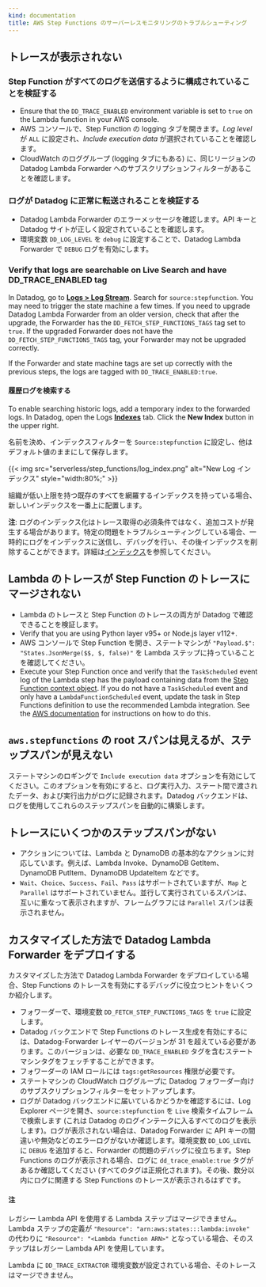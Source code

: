 ```yaml
---
kind: documentation
title: AWS Step Functions のサーバーレスモニタリングのトラブルシューティング
---
```


## トレースが表示されない

### Step Function がすべてのログを送信するように構成されていることを検証する

- Ensure that the `DD_TRACE_ENABLED` environment variable is set to `true` on the Lambda function in your AWS console.
- AWS コンソールで、Step Function の logging タブを開きます。_Log level_ が `ALL` に設定され、_Include execution data_ が選択されていることを確認します。
- CloudWatch のロググループ (logging タブにもある) に、同じリージョンの Datadog Lambda Forwarder へのサブスクリプションフィルターがあることを確認します。

### ログが Datadog に正常に転送されることを検証する
- Datadog Lambda Forwarder のエラーメッセージを確認します。API キーと Datadog サイトが正しく設定されていることを確認します。
- 環境変数 `DD_LOG_LEVEL` を `debug` に設定することで、Datadog Lambda Forwarder で `DEBUG` ログを有効にします。

### Verify that logs are searchable on Live Search and have DD_TRACE_ENABLED tag
In Datadog, go to [**Logs > Log Stream**][2]. Search for `source:stepfunction`. You may need to trigger the state machine a few times. If you need to upgrade Datadog Lambda Forwarder from an older version, check that after the upgrade, the Forwarder has the `DD_FETCH_STEP_FUNCTIONS_TAGS` tag set to `true`. If the upgraded Forwarder does not have the `DD_FETCH_STEP_FUNCTIONS_TAGS` tag, your Forwarder may not be upgraded correctly. 

If the Forwarder and state machine tags are set up correctly with the previous steps, the logs are tagged with `DD_TRACE_ENABLED:true`.

#### 履歴ログを検索する
To enable searching historic logs, add a temporary index to the forwarded logs. In Datadog, open the Logs [**Indexes**][3] tab. Click the **New Index** button in the upper right.

名前を決め、インデックスフィルターを `Source:stepfunction` に設定し、他はデフォルト値のままにして保存します。

{{< img src="serverless/step_functions/log_index.png" alt="New Log インデックス" style="width:80%;" >}}

組織が低い上限を持つ既存のすべてを網羅するインデックスを持っている場合、新しいインデックスを一番上に配置します。

**注**: ログのインデックス化はトレース取得の必須条件ではなく、追加コストが発生する場合があります。特定の問題をトラブルシューティングしている場合、一時的にログをインデックスに送信し、デバッグを行い、その後インデックスを削除することができます。詳細は[インデックス][6]を参照してください。

## Lambda のトレースが Step Function のトレースにマージされない
- Lambda のトレースと Step Function のトレースの両方が Datadog で確認できることを検証します。
- Verify that you are using Python layer v95+ or Node.js layer v112+.
- AWS コンソールで Step Function を開き、ステートマシンが `"Payload.$": "States.JsonMerge($$, $, false)"` を Lambda ステップに持っていることを確認してください。
- Execute your Step Function once and verify that the `TaskScheduled` event log of the Lambda step has the payload containing data from the [Step Function context object][4]. If you do not have a `TaskScheduled` event and only have a `LambdaFunctionScheduled` event, update the task in Step Functions definition to use the recommended Lambda integration. See the [AWS documentation][5] for instructions on how to do this.

## `aws.stepfunctions` の root スパンは見えるが、ステップスパンが見えない
ステートマシンのロギングで `Include execution data` オプションを有効にしてください。このオプションを有効にすると、ログ実行入力、ステート間で渡されたデータ、および実行出力がログに記録されます。Datadog バックエンドは、ログを使用してこれらのステップスパンを自動的に構築します。

## トレースにいくつかのステップスパンがない
- アクションについては、Lambda と DynamoDB の基本的なアクションに対応しています。例えば、Lambda Invoke、DynamoDB GetItem、DynamoDB PutItem、DynamoDB UpdateItem などです。
- `Wait`、`Choice`、`Success`、`Fail`、`Pass` はサポートされていますが、`Map` と `Parallel` はサポートされていません。並行して実行されているスパンは、互いに重なって表示されますが、フレームグラフには `Parallel` スパンは表示されません。

## カスタマイズした方法で Datadog Lambda Forwarder をデプロイする
カスタマイズした方法で Datadog Lambda Forwarder をデプロイしている場合、Step Functions のトレースを有効にするデバッグに役立つヒントをいくつか紹介します。
- フォワーダーで、環境変数 `DD_FETCH_STEP_FUNCTIONS_TAGS` を `true` に設定します。
- Datadog バックエンドで Step Functions のトレース生成を有効にするには、Datadog-Forwarder レイヤーのバージョンが 31 を超えている必要があります。このバージョンは、必要な `DD_TRACE_ENABLED` タグを含むステートマシンタグをフェッチすることができます。
- フォワーダーの IAM ロールには `tags:getResources` 権限が必要です。
- ステートマシンの CloudWatch ロググループに Datadog フォワーダー向けのサブスクリプションフィルターをセットアップします。
- ログが Datadog バックエンドに届いているかどうかを確認するには、Log Explorer ページを開き、`source:stepfunction` を `Live` 検索タイムフレームで検索します (これは Datadog のログインテークに入るすべてのログを表示します)。ログが表示されない場合は、Datadog Forwarder に API キーの間違いや無効などのエラーログがないか確認します。環境変数 `DD_LOG_LEVEL` に `DEBUG` を追加すると、Forwarder の問題のデバッグに役立ちます。Step Functions のログが表示される場合、ログに `dd_trace_enable:true` タグがあるか確認してください (すべてのタグは正規化されます)。その後、数分以内にログに関連する Step Functions のトレースが表示されるはずです。


#### 注
レガシー Lambda API を使用する Lambda ステップはマージできません。Lambda ステップの定義が `"Resource": "arn:aws:states:::lambda:invoke"` の代わりに `"Resource": "<Lambda function ARN>"` となっている場合、そのステップはレガシー Lambda API を使用しています。

Lambda に `DD_TRACE_EXTRACTOR` 環境変数が設定されている場合、そのトレースはマージできません。

[1]: https://app.datadoghq.com/logs
[2]: https://app.datadoghq.com/logs/livetail
[3]: https://app.datadoghq.com/logs/pipelines/indexes
[4]: https://docs.aws.amazon.com/step-functions/latest/dg/input-output-contextobject.html
[5]: https://docs.aws.amazon.com/step-functions/latest/dg/connect-lambda.html
[6]: /ja/logs/log_configuration/indexes/